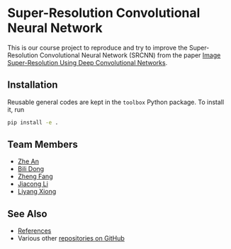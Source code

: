 # Super-Resolution Convolutional Neural Network

This is our course project to reproduce and try to improve the Super-Resolution Convolutional Neural Network (SRCNN) from the paper [Image Super-Resolution Using Deep Convolutional Networks](https://arxiv.org/abs/1501.00092).

## Installation

Reusable general codes are kept in the `toolbox` Python package. To install it, run

```bash
pip install -e .
```

## Team Members

* [Zhe An](https://github.com/JasonAn)
* [Bili Dong](https://github.com/qobilidop)
* [Zheng Fang](https://github.com/Catus61)
* [Jiacong Li](https://github.com/jiacong1990)
* [Liyang Xiong](https://github.com/xiongliyang219)

## See Also

* [References](https://github.com/qobilidop/srcnn/wiki/References)
* Various other [repositories on GitHub](https://github.com/search?utf8=%E2%9C%93&q=srcnn)

